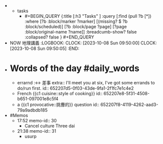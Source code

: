-
	- tasks
		- #+BEGIN_QUERY
		  {:title [:h3 "Tasks" ]
		  :query [:find (pull ?b [*])
		  :where
		    [?b :block/marker ?marker]
		    [(missing? $ ?b :block/scheduled)]
		    [?b :block/page ?page]
		    [?page :block/original-name ?name]]
		  :breadcumb-show? false
		  :collapsed? false
		  }
		  #+END_QUERY
- NOW 地理講義
  :LOGBOOK:
  CLOCK: [2023-10-08 Sun 09:50:00]
  CLOCK: [2023-10-08 Sun 09:50:05]
  :END:
- # Words of the day #daily_words
	- errarnd :<-> 差事
	  extra:: I'll meet you at six, I've got some errands to do/run first.
	  id:: 652207d5-0f03-43de-9fa1-2f1fc7e1c4e2
	- French {{c1 cuisine::style of cooking}}
	  id:: 652207e8-5f31-4508-b651-097001e8c5f4
	- a {{c1 provocative::挑釁的}} question
	  id:: 652207f8-4119-4262-aad3-79a9adbdb185
- #Memos
	- 17:52
	  memo-id:: 30
		- Cancel culture
		  Three dai
	- 21:38
	  memo-id:: 31
		- usurp